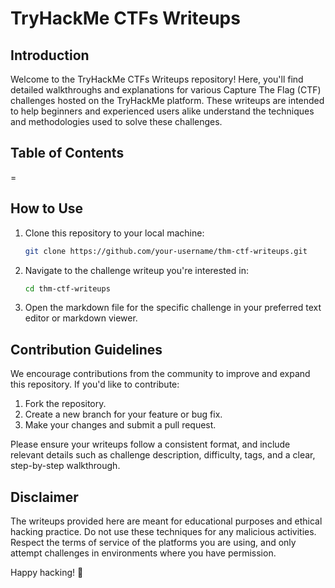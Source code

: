 # TryHackMe CTFs Writeups

## Introduction

Welcome to the TryHackMe CTFs Writeups repository! Here, you'll find detailed walkthroughs and explanations for various Capture The Flag (CTF) challenges hosted on the TryHackMe platform. These writeups are intended to help beginners and experienced users alike understand the techniques and methodologies used to solve these challenges.

## Table of Contents

=

## How to Use

1. Clone this repository to your local machine:

   ```bash
   git clone https://github.com/your-username/thm-ctf-writeups.git
   ```

2. Navigate to the challenge writeup you're interested in:

   ```bash
   cd thm-ctf-writeups
   ```

3. Open the markdown file for the specific challenge in your preferred text editor or markdown viewer.

## Contribution Guidelines

We encourage contributions from the community to improve and expand this repository. If you'd like to contribute:

1. Fork the repository.
2. Create a new branch for your feature or bug fix.
3. Make your changes and submit a pull request.

Please ensure your writeups follow a consistent format, and include relevant details such as challenge description, difficulty, tags, and a clear, step-by-step walkthrough.

## Disclaimer

The writeups provided here are meant for educational purposes and ethical hacking practice. Do not use these techniques for any malicious activities. Respect the terms of service of the platforms you are using, and only attempt challenges in environments where you have permission.

Happy hacking! 🚀
